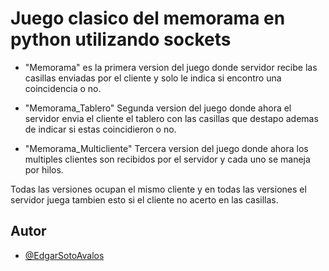 # Juego clasico del memorama en python utilizando sockets

- "Memorama" es la primera version del juego donde servidor recibe las casillas enviadas por el cliente y solo le indica si encontro una coincidencia o no.

- "Memorama_Tablero" Segunda version del juego donde ahora el servidor envia el cliente el tablero con las casillas que destapo ademas de indicar si estas coincidieron o no.

- "Memorama_Multicliente" Tercera version del juego donde ahora los multiples clientes son recibidos por el servidor y cada uno se maneja por hilos.

Todas las versiones ocupan el mismo cliente y en todas las versiones el servidor juega tambien esto si el cliente no acerto en las casillas.

## Autor

- [@EdgarSotoAvalos](https://github.com/EdgarSotoAvalos)
